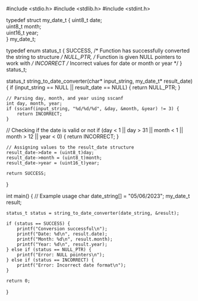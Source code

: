 #include <stdio.h>
#include <stdlib.h>
#include <stdint.h>

typedef struct my_date_t {
    uint8_t date;     
    uint8_t month;      
    uint16_t year;    
} my_date_t;

typedef enum status_t {
    SUCCESS,    /* Function has successfully converted the string to structure */
    NULL_PTR,   /* Function is given NULL pointers to work with */
    INCORRECT   /* Incorrect values for date or month or year */
} status_t;

status_t string_to_date_converter(char* input_string, my_date_t* result_date) {
    if (input_string == NULL || result_date == NULL) {
        return NULL_PTR;
    }

    // Parsing day, month, and year using sscanf
    int day, month, year;
    if (sscanf(input_string, "%d/%d/%d", &day, &month, &year) != 3) {
        return INCORRECT;
    }
   // Checking if the date is valid or not
    if (day < 1 || day > 31 || month < 1 || month > 12 || year < 0) {
        return INCORRECT;
    }

    // Assigning values to the result_date structure
    result_date->date = (uint8_t)day;
    result_date->month = (uint8_t)month;
    result_date->year = (uint16_t)year;

    return SUCCESS;
}

int main() {
    // Example usage
    char date_string[] = "05/06/2023";
    my_date_t result;

    status_t status = string_to_date_converter(date_string, &result);

    if (status == SUCCESS) {
        printf("Conversion successful\n");
        printf("Date: %d\n", result.date);
        printf("Month: %d\n", result.month);
        printf("Year: %d\n", result.year);
    } else if (status == NULL_PTR) {
        printf("Error: NULL pointers\n");
    } else if (status == INCORRECT) {
        printf("Error: Incorrect date format\n");
    }

    return 0;
}
